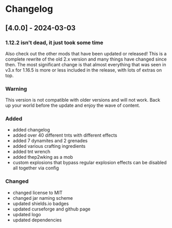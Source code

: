 # Changelog

## [4.0.0] - 2024-03-03

### 1.12.2 isn't dead, it just took some time

Also check out the other mods that have been updated or released! This is a complete rewrite of the old 2.x version and many things have changed since then. The most significant change is that almost everything that was seen in v3.x for 1.16.5 is more or less included in the release, with lots of extras on top.

### Warning

This version is not compatible with older versions and will not work. Back up your world before the update and enjoy the wave of content.

### Added

- added changelog
- added over 40 different tnts with different effects
- added 7 dynamites and 2 grenades
- added various crafting ingredients
- added tnt wrench
- added thep2wking as a mob
- custom explosions that bypass regular explosion effects can be disabled all together via config

### Changed

- changed license to MIT
- changed jar naming scheme
- updated shields.io badges
- updated curseforge and github page
- updated logo
- updated dependencies
